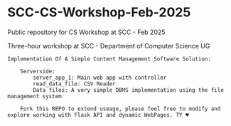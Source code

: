 # SCC-CS-Workshop-Feb-2025
Public repository for CS Workshop at SCC - Feb 2025

Three-hour workshop at SCC - Department of Computer Science UG

	Implementation Of A Simple Content Management Software Solution:
		
		Serverside:
			server_app_1: Main web app with controller
			read_data_file: CSV Reader
			Data files: A very simple DBMS implementation using the file management system
		
		Fork this REPO to extend useage, please feel free to modify and explore working with Flask API and dynamic WebPages. TY ♥